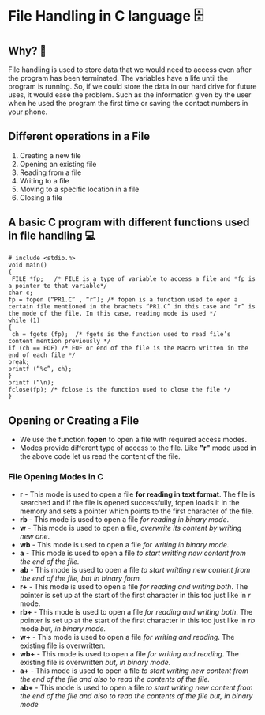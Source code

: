 # File Handling in C language 🗄️
## Why? 🤔
File handling is used to store data that we would need to access even after the program has been terminated. The variables have a life until the program is running. So, if we could store the data in our hard drive for future uses, it would ease the problem. Such as the information given by the user when he used the program the first time or saving the contact numbers in your phone.

## Different operations in a File 
1.	Creating a new file
2.	Opening an existing file
3.	Reading from a file
4.	Writing to a file 
5.	Moving to a specific location in a file
6.	Closing a file

## A basic C program with different functions used in file handling 💻
```
# include <stdio.h>
void main()
{
 FILE *fp;   /* FILE is a type of variable to access a file and *fp is a pointer to that variable*/
char c;
fp = fopen (“PR1.C” , “r”); /* fopen is a function used to open a certain file mentioned in the brachets “PR1.C” in this case and “r” is the mode of the file. In this case, reading mode is used */
while (1)
{
 ch = fgets (fp);  /* fgets is the function used to read file’s content mention previously */
if (ch == EOF) /* EOF or end of the file is the Macro written in the end of each file */
break;
printf (“%c”, ch);
}
printf (“\n);
fclose(fp); /* fclose is the function used to close the file */
}
```
## Opening or Creating a File
* We use the function **fopen** to open a file with required access modes.
* Modes provide different type of access to the file. Like **"r"** mode used in the above code let us read the content of the file.
 ### File Opening Modes in C
 * **r** - This mode is used to open a file **for reading in text format**. The file is searched and if the file is opened successfully, fopen loads it in the memory and sets a pointer which points to the first character of the file.
 * **rb** - This mode is used to open a file  *for reading in binary mode*.
 * **w** - This mode is used to open a file, *overwrite its content by writing new one*.
 * **wb** - This mode is used to open a file *for writing in binary mode.*
 * **a** - This mode is used to open a file *to start writting new content from the end of the file.*
 * **ab** - This mode is used to open a file *to start writting new content from the end of the file, but in binary form.*
 * **r+** - This mode is used to open a file *for reading and writing both*. The pointer is set up at the start of the first character in this too just like in *r* mode.
 * **rb+** - This mode is used to open a file *for reading and writing both*. The pointer is set up at the start of the first character in this too just like in *rb* mode *but, in binary mode.*
 * **w+** - This mode is used to open a file *for writing and reading*. The existing file is overwritten.
 * **wb+** - This mode is used to open a file *for writing and reading*. The existing file is overwritten *but, in binary mode.*
 * **a+** - This mode is used to open a file *to start writing new content from the end of the file and also to read the contents of the file.*
 * **ab+** - This mode is used to open a file *to start writing new content from the end of the file and also to read the contents of the file but, in binary mode*
 

















